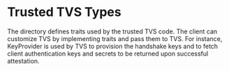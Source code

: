 # Trusted TVS Types

The directory defines traits used by the trusted TVS code.
The client can customize TVS by implementing traits and pass them to TVS.
For instance, KeyProvider is used by TVS to provision the handshake keys and
to fetch client authentication keys and secrets to be returned upon successful
attestation.
